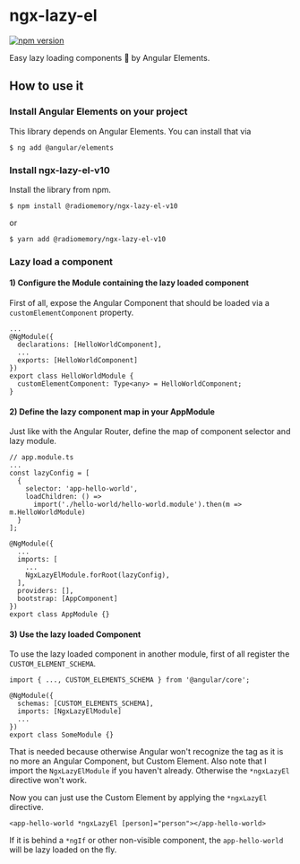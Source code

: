 # ngx-lazy-el

[![npm version](https://badge.fury.io/js/%40juristr%2Fngx-lazy-el.svg)](https://badge.fury.io/js/%40juristr%2Fngx-lazy-el)

Easy lazy loading components 💪 by Angular Elements.

## How to use it


### Install Angular Elements on your project

This library depends on Angular Elements. You can install that via

```
$ ng add @angular/elements
```

### Install ngx-lazy-el-v10

Install the library from npm.

```
$ npm install @radiomemory/ngx-lazy-el-v10
```

or

```
$ yarn add @radiomemory/ngx-lazy-el-v10
```

### Lazy load a component

#### 1) Configure the Module containing the lazy loaded component

First of all, expose the Angular Component that should be loaded via a `customElementComponent` property.

```
...
@NgModule({
  declarations: [HelloWorldComponent],
  ...
  exports: [HelloWorldComponent]
})
export class HelloWorldModule {
  customElementComponent: Type<any> = HelloWorldComponent;
}
```

#### 2) Define the lazy component map in your AppModule

Just like with the Angular Router, define the map of component selector and lazy module.

```
// app.module.ts
...
const lazyConfig = [
  {
    selector: 'app-hello-world',
    loadChildren: () =>
      import('./hello-world/hello-world.module').then(m => m.HelloWorldModule)
  }
];

@NgModule({
  ...
  imports: [
    ...
    NgxLazyElModule.forRoot(lazyConfig),
  ],
  providers: [],
  bootstrap: [AppComponent]
})
export class AppModule {}
```

#### 3) Use the lazy loaded Component

To use the lazy loaded component in another module, first of all register the `CUSTOM_ELEMENT_SCHEMA`.

```
import { ..., CUSTOM_ELEMENTS_SCHEMA } from '@angular/core';

@NgModule({
  schemas: [CUSTOM_ELEMENTS_SCHEMA],
  imports: [NgxLazyElModule]
  ...
})
export class SomeModule {}
```

That is needed because otherwise Angular won't recognize the tag as it is no more an Angular Component, but Custom Element. Also note that I import the `NgxLazyElModule` if you haven't already. Otherwise the `*ngxLazyEl` directive won't work.

Now you can just use the Custom Element by applying the `*ngxLazyEl` directive.

```
<app-hello-world *ngxLazyEl [person]="person"></app-hello-world>
```

If it is behind a `*ngIf` or other non-visible component, the `app-hello-world` will be lazy loaded on the fly.